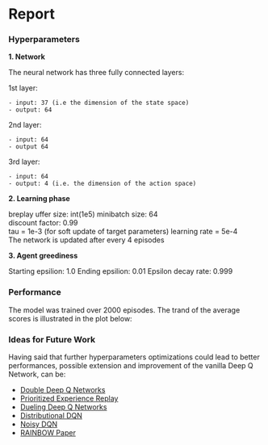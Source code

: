 # Report


### Hyperparameters

**1. Network**

The neural network has three fully connected layers:

  1st layer:
  
    - input: 37 (i.e the dimension of the state space) 
    - output: 64
  
  2nd layer:
  
    - input: 64 
    - output 64
  
  3rd layer: 
  
    - input: 64 
    - output: 4 (i.e. the dimension of the action space)

**2. Learning phase** 

  breplay uffer size: int(1e5) 
  minibatch size: 64       
  discount factor: 0.99      
  tau = 1e-3  (for soft update of target parameters)
  learning rate = 5e-4               
  The network is updated after every 4 episodes

**3. Agent greediness**

  Starting epsilion: 1.0
  Ending epsilion: 0.01
  Epsilon decay rate: 0.999

### Performance

The model was trained over 2000 episodes. The trand of the average scores is illustrated in the plot below:



### Ideas for Future Work

Having said that further hyperparameters optimizations could lead to better performances, possible extension and improvement of the vanilla Deep Q Network, can be:

- [Double Deep Q Networks](https://arxiv.org/pdf/1509.06461.pdf)
- [Prioritized Experience Replay](https://arxiv.org/pdf/1511.05952.pdf)
- [Dueling Deep Q Networks](https://arxiv.org/pdf/1511.06581.pdf)
- [Distributional DQN](https://arxiv.org/pdf/1707.06887.pdf)
- [Noisy DQN](https://arxiv.org/pdf/1706.10295.pdf)
- [RAINBOW Paper](https://arxiv.org/pdf/1710.02298.pdf)

